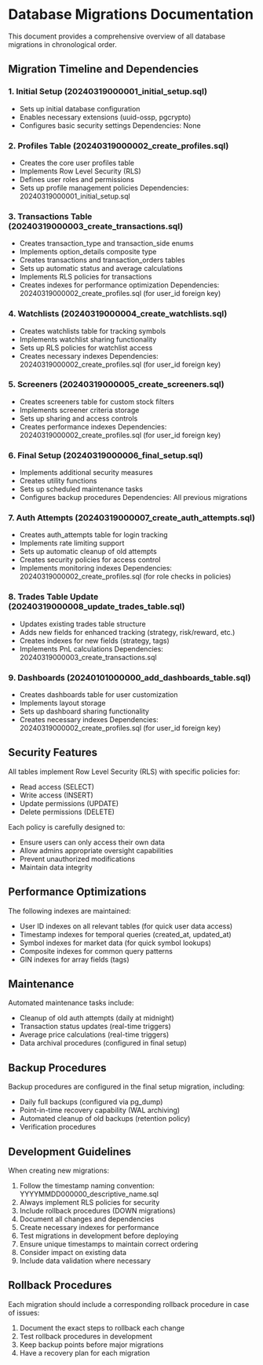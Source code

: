 # Database Migrations Documentation

This document provides a comprehensive overview of all database migrations in chronological order.

## Migration Timeline and Dependencies

### 1. Initial Setup (20240319000001_initial_setup.sql)
- Sets up initial database configuration
- Enables necessary extensions (uuid-ossp, pgcrypto)
- Configures basic security settings
Dependencies: None

### 2. Profiles Table (20240319000002_create_profiles.sql)
- Creates the core user profiles table
- Implements Row Level Security (RLS)
- Defines user roles and permissions
- Sets up profile management policies
Dependencies: 20240319000001_initial_setup.sql

### 3. Transactions Table (20240319000003_create_transactions.sql)
- Creates transaction_type and transaction_side enums
- Implements option_details composite type
- Creates transactions and transaction_orders tables
- Sets up automatic status and average calculations
- Implements RLS policies for transactions
- Creates indexes for performance optimization
Dependencies: 20240319000002_create_profiles.sql (for user_id foreign key)

### 4. Watchlists (20240319000004_create_watchlists.sql)
- Creates watchlists table for tracking symbols
- Implements watchlist sharing functionality
- Sets up RLS policies for watchlist access
- Creates necessary indexes
Dependencies: 20240319000002_create_profiles.sql (for user_id foreign key)

### 5. Screeners (20240319000005_create_screeners.sql)
- Creates screeners table for custom stock filters
- Implements screener criteria storage
- Sets up sharing and access controls
- Creates performance indexes
Dependencies: 20240319000002_create_profiles.sql (for user_id foreign key)

### 6. Final Setup (20240319000006_final_setup.sql)
- Implements additional security measures
- Creates utility functions
- Sets up scheduled maintenance tasks
- Configures backup procedures
Dependencies: All previous migrations

### 7. Auth Attempts (20240319000007_create_auth_attempts.sql)
- Creates auth_attempts table for login tracking
- Implements rate limiting support
- Sets up automatic cleanup of old attempts
- Creates security policies for access control
- Implements monitoring indexes
Dependencies: 20240319000002_create_profiles.sql (for role checks in policies)

### 8. Trades Table Update (20240319000008_update_trades_table.sql)
- Updates existing trades table structure
- Adds new fields for enhanced tracking (strategy, risk/reward, etc.)
- Creates indexes for new fields (strategy, tags)
- Implements PnL calculations
Dependencies: 20240319000003_create_transactions.sql

### 9. Dashboards (20240101000000_add_dashboards_table.sql)
- Creates dashboards table for user customization
- Implements layout storage
- Sets up dashboard sharing functionality
- Creates necessary indexes
Dependencies: 20240319000002_create_profiles.sql (for user_id foreign key)

## Security Features

All tables implement Row Level Security (RLS) with specific policies for:
- Read access (SELECT)
- Write access (INSERT)
- Update permissions (UPDATE)
- Delete permissions (DELETE)

Each policy is carefully designed to:
- Ensure users can only access their own data
- Allow admins appropriate oversight capabilities
- Prevent unauthorized modifications
- Maintain data integrity

## Performance Optimizations

The following indexes are maintained:
- User ID indexes on all relevant tables (for quick user data access)
- Timestamp indexes for temporal queries (created_at, updated_at)
- Symbol indexes for market data (for quick symbol lookups)
- Composite indexes for common query patterns
- GIN indexes for array fields (tags)

## Maintenance

Automated maintenance tasks include:
- Cleanup of old auth attempts (daily at midnight)
- Transaction status updates (real-time triggers)
- Average price calculations (real-time triggers)
- Data archival procedures (configured in final setup)

## Backup Procedures

Backup procedures are configured in the final setup migration, including:
- Daily full backups (configured via pg_dump)
- Point-in-time recovery capability (WAL archiving)
- Automated cleanup of old backups (retention policy)
- Verification procedures

## Development Guidelines

When creating new migrations:
1. Follow the timestamp naming convention: YYYYMMDD000000_descriptive_name.sql
2. Always implement RLS policies for security
3. Include rollback procedures (DOWN migrations)
4. Document all changes and dependencies
5. Create necessary indexes for performance
6. Test migrations in development before deploying
7. Ensure unique timestamps to maintain correct ordering
8. Consider impact on existing data
9. Include data validation where necessary

## Rollback Procedures

Each migration should include a corresponding rollback procedure in case of issues:
1. Document the exact steps to rollback each change
2. Test rollback procedures in development
3. Keep backup points before major migrations
4. Have a recovery plan for each migration 